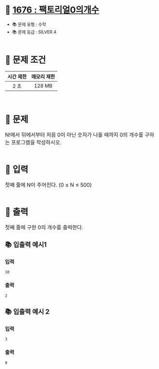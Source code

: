 # 📌 [ 1676 : 팩토리얼0의개수 ](https://www.acmicpc.net/problem/1676)
- 📚 문제 유형 : 수학
- 📚 문제 등급 : SILVER 4
  <br/><br/>

# 📌 문제 조건

|시간 제한|메모리 제한|
|:------:|:---:|
|2 초|128 MB|
<br/>

# 📌 문제
<div style="font-size: 17px">
N!에서 뒤에서부터 처음 0이 아닌 숫자가 나올 때까지 0의 개수를 구하는 프로그램을 작성하시오.
</div>
<br/>

# 📌 입력
<div style="font-size: 17px">
첫째 줄에 N이 주어진다. (0 ≤ N ≤ 500)
</div>
<br/>

# 📌 출력
<div style="font-size: 17px">
첫째 줄에 구한 0의 개수를 출력한다.
</div>

## 📚 입출력 예시1
### 입력

    10

### 출력
    2

## 📚 입출력 예시 2

### 입력
    3

### 출력
    0

